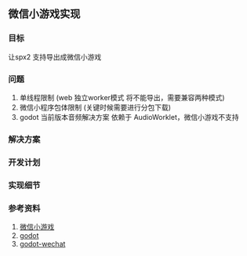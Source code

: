 ## 微信小游戏实现

### 目标
让spx2 支持导出成微信小游戏

### 问题
1. 单线程限制  (web 独立worker模式 将不能导出，需要兼容两种模式)
2. 微信小程序包体限制 (关键时候需要进行分包下载)
3. godot 当前版本音频解决方案 依赖于 AudioWorklet，微信小游戏不支持

### 解决方案

### 开发计划

### 实现细节

### 参考资料
1. [微信小游戏](https://developers.weixin.qq.com/minigame/dev/guide/index.html)
2. [godot](https://godotengine.org/)
3. [godot-wechat](https://github.com/yuchenyang1994/godot-love-wechat)


